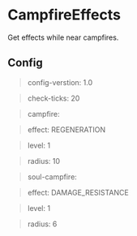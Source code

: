 # CampfireEffects

Get effects while near campfires.

## Config
>config-verstion: 1.0

>check-ticks: 20

>campfire:

>  effect: REGENERATION

>  level: 1

>  radius: 10

>soul-campfire:

>  effect: DAMAGE_RESISTANCE

>  level: 1

>  radius: 6
